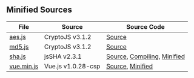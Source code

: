 ## Minified Sources

File | Source | Source Code
-----|---------|------------
[aes.js](aes.js) | CryptoJS v3.1.2 | [Source](https://storage.googleapis.com/google-code-archive-downloads/v2/code.google.com/crypto-js/CryptoJS%20v3.1.2.zip)
[md5.js](md5.js) | CryptoJS v3.1.2 | [Source](https://storage.googleapis.com/google-code-archive-downloads/v2/code.google.com/crypto-js/CryptoJS%20v3.1.2.zip)
[sha.js](sha.js) | jsSHA v2.3.1 | [Source](https://raw.githubusercontent.com/Caligatio/jsSHA/v2.3.1/src/sha_dev.js), [Compiling](https://github.com/Caligatio/jsSHA/tree/v2.3.1#compiling), [Minified](https://raw.githubusercontent.com/Caligatio/jsSHA/v2.3.1/src/sha.js)
[vue.min.js](vue.min.js) | Vue.js v1.0.28-csp | [Source](https://raw.githubusercontent.com/vuejs/vue/v1.0.28-csp/dist/vue.js), [Minified](https://raw.githubusercontent.com/vuejs/vue/v1.0.28-csp/dist/vue.min.js)

